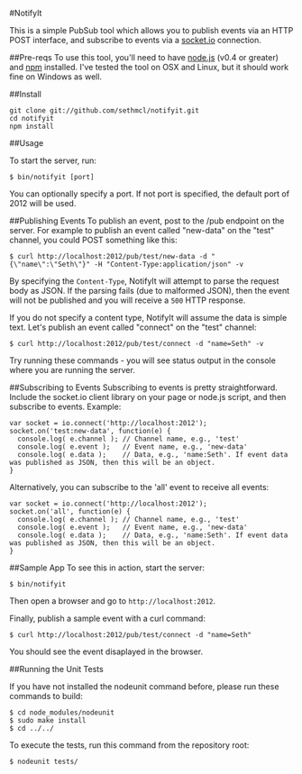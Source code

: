 #NotifyIt

This is a simple PubSub tool which allows you to publish events via an HTTP POST interface, and subscribe to events via a [socket.io][] connection.

##Pre-reqs
To use this tool, you'll need to have [node.js][node] (v0.4 or greater) and [npm][] installed. I've tested the tool on OSX and Linux, but it should work fine on Windows as well.

[socket.io]: http://www.socket.io
[node]: http://nodejs.org/
[npm]: http://npmjs.org/

##Install

    git clone git://github.com/sethmcl/notifyit.git
    cd notifyit
    npm install

##Usage

To start the server, run:

    $ bin/notifyit [port]

You can optionally specify a port. If not port is specified, the default port of 2012 will be used.

##Publishing Events
To publish an event, post to the /pub endpoint on the server. For example to publish an event called "new-data" on the "test" channel, you could POST something like this:

    $ curl http://localhost:2012/pub/test/new-data -d "{\"name\":\"Seth\"}" -H "Content-Type:application/json" -v

By specifying the `Content-Type`, NotifyIt will attempt to parse the request body as JSON. If the parsing fails (due to malformed JSON), then the event will not be published
and you will receive a `500` HTTP response.

If you do not specify a content type, NotifyIt will assume the data is simple text. Let's publish an event called "connect" on the "test" channel:

    $ curl http://localhost:2012/pub/test/connect -d "name=Seth" -v

Try running these commands - you will see status output in the console where you are running the server.

##Subscribing to Events
Subscribing to events is pretty straightforward. Include the socket.io client library on your page or node.js script, and then subscribe to events. Example:

    var socket = io.connect('http://localhost:2012');
    socket.on('test:new-data', function(e) {
      console.log( e.channel ); // Channel name, e.g., 'test'
      console.log( e.event );   // Event name, e.g., 'new-data'
      console.log( e.data );    // Data, e.g., 'name:Seth'. If event data was published as JSON, then this will be an object.
    }

Alternatively, you can subscribe to the 'all' event to receive all events:

    var socket = io.connect('http://localhost:2012');
    socket.on('all', function(e) {
      console.log( e.channel ); // Channel name, e.g., 'test'
      console.log( e.event );   // Event name, e.g., 'new-data'
      console.log( e.data );    // Data, e.g., 'name:Seth'. If event data was published as JSON, then this will be an object.
    }

##Sample App
To see this in action, start the server:

    $ bin/notifyit

Then open a browser and go to `http://localhost:2012`.

Finally, publish a sample event with a curl command:

    $ curl http://localhost:2012/pub/test/connect -d "name=Seth"

You should see the event disaplayed in the browser.

##Running the Unit Tests

If you have not installed the nodeunit command before, please run these commands to build:

    $ cd node_modules/nodeunit
    $ sudo make install
    $ cd ../../

To execute the tests, run this command from the repository root:

    $ nodeunit tests/
